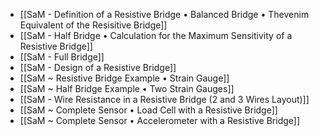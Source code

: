 - [[SaM - Definition of a Resistive Bridge • Balanced Bridge • Thevenim Equivalent of the Resisitive Bridge]]
- [[SaM - Half Bridge • Calculation for the Maximum Sensitivity of a Resistive Bridge]]
- [[SaM - Full Bridge]]
- [[SaM - Design of a Resistive Bridge]]
- [[SaM ~ Resistive Bridge Example • Strain Gauge]]
- [[SaM ~ Half Bridge Example • Two Strain Gauges]]
- [[SaM - Wire Resistance in a Resistive Bridge (2 and 3 Wires Layout)]]
- [[SaM ~ Complete Sensor • Load Cell with a Resistive Bridge]]
- [[SaM ~ Complete Sensor • Accelerometer with a Resistive Bridge]]
